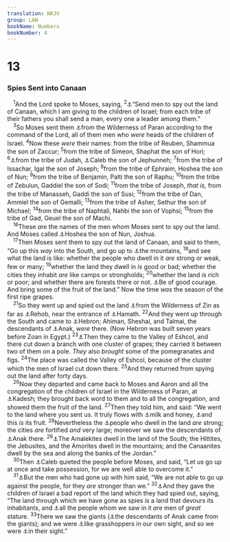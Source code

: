 ```yaml
---
translation: NKJV
group: LAW
bookName: Numbers 
bookNumber: 4
---
```


<div class="title"><h1>13</h1><h3>Spies Sent into Canaan</h3></div>
<span class="verse dan_13_1"> <sup>1</sup>And the Lord spoke to Moses, saying, </span>
<span class="verse dan_13_2"><sup>2</sup><a data-toggle="tooltip" data-placement="bottom" title="Num. 32:8; Deut. 1:22; 9:23">⚓</a>“Send men to spy out the land of Canaan, which I am giving to the children of Israel; from each tribe of their fathers you shall send a man, every one a leader among them.”<br/></span>
<span class="verse dan_13_3"> <sup>3</sup>So Moses sent them <a data-toggle="tooltip" data-placement="bottom" title="Num. 12:16; 32:8; Deut. 1:19; 9:23">⚓</a>from the Wilderness of Paran according to the command of the Lord, all of them men who <i>were</i> heads of the children of Israel. </span>
<span class="verse dan_13_4"><sup>4</sup>Now these <i>were</i> their names: from the tribe of Reuben, Shammua the son of Zaccur; </span>
<span class="verse dan_13_5"><sup>5</sup>from the tribe of Simeon, Shaphat the son of Hori; </span>
<span class="verse dan_13_6"><sup>6</sup><a data-toggle="tooltip" data-placement="bottom" title="Num. 34:19">⚓</a>from the tribe of Judah, <a data-toggle="tooltip" data-placement="bottom" title="Num. 14:6, 30; Josh. 14:6, 7; Judg. 1:12; 1 Chr. 4:15">⚓</a>Caleb the son of Jephunneh; </span>
<span class="verse dan_13_7"><sup>7</sup>from the tribe of Issachar, Igal the son of Joseph; </span>
<span class="verse dan_13_8"><sup>8</sup>from the tribe of Ephraim, Hoshea the son of Nun; </span>
<span class="verse dan_13_9"><sup>9</sup>from the tribe of Benjamin, Palti the son of Raphu; </span>
<span class="verse dan_13_10"><sup>10</sup>from the tribe of Zebulun, Gaddiel the son of Sodi; </span>
<span class="verse dan_13_11"><sup>11</sup>from the tribe of Joseph, <i>that</i> <i>is,</i> from the tribe of Manasseh, Gaddi the son of Susi; </span>
<span class="verse dan_13_12"><sup>12</sup>from the tribe of Dan, Ammiel the son of Gemalli; </span>
<span class="verse dan_13_13"><sup>13</sup>from the tribe of Asher, Sethur the son of Michael; </span>
<span class="verse dan_13_14"><sup>14</sup>from the tribe of Naphtali, Nahbi the son of Vophsi; </span>
<span class="verse dan_13_15"><sup>15</sup>from the tribe of Gad, Geuel the son of Machi.<br/></span>
<span class="verse dan_13_16"> <sup>16</sup>These <i>are</i> the names of the men whom Moses sent to spy out the land. And Moses called <a data-toggle="tooltip" data-placement="bottom" title="Ex. 17:9; Deut. 32:44">⚓</a>Hoshea the son of Nun, Joshua.<br/></span>
<span class="verse dan_13_17"> <sup>17</sup>Then Moses sent them to spy out the land of Canaan, and said to them, “Go up this <i>way</i> into the South, and go up to <a data-toggle="tooltip" data-placement="bottom" title="Judg. 1:9">⚓</a>the mountains, </span>
<span class="verse dan_13_18"><sup>18</sup>and see what the land is like: whether the people who dwell in it <i>are</i> strong or weak, few or many; </span>
<span class="verse dan_13_19"><sup>19</sup>whether the land they dwell in <i>is</i> good or bad; whether the cities they inhabit <i>are</i> like camps or strongholds; </span>
<span class="verse dan_13_20"><sup>20</sup>whether the land <i>is</i> rich or poor; and whether there are forests there or not. <a data-toggle="tooltip" data-placement="bottom" title="Deut. 31:6, 7, 23">⚓</a>Be of good courage. And bring some of the fruit of the land.” Now the time <i>was</i> the season of the first ripe grapes.<br/></span>
<span class="verse dan_13_21"> <sup>21</sup>So they went up and spied out the land <a data-toggle="tooltip" data-placement="bottom" title="Num. 20:1; 27:14; 33:36; Josh. 15:1">⚓</a>from the Wilderness of Zin as far as <a data-toggle="tooltip" data-placement="bottom" title="Josh. 19:28">⚓</a>Rehob, near the entrance of <a data-toggle="tooltip" data-placement="bottom" title="Num. 34:8; Josh. 13:5">⚓</a>Hamath. </span>
<span class="verse dan_13_22"><sup>22</sup>And they went up through the South and came to <a data-toggle="tooltip" data-placement="bottom" title="Josh. 15:13, 14; Judg. 1:10">⚓</a>Hebron; Ahiman, Sheshai, and Talmai, the descendants of <a data-toggle="tooltip" data-placement="bottom" title="Josh. 11:21, 22">⚓</a>Anak, <i>were</i> there. (Now Hebron was built seven years before Zoan in Egypt.) </span>
<span class="verse dan_13_23"><sup>23</sup><a data-toggle="tooltip" data-placement="bottom" title="Gen. 14:13; Num. 13:24; 32:9; Deut. 1:24, 25">⚓</a>Then they came to the Valley of Eshcol, and there cut down a branch with one cluster of grapes; they carried it between two of them on a pole. <i>They</i> also <i>brought</i> some of the pomegranates and figs. </span>
<span class="verse dan_13_24"><sup>24</sup>The place was called the Valley of Eshcol, because of the cluster which the men of Israel cut down there. </span>
<span class="verse dan_13_25"><sup>25</sup>And they returned from spying out the land after forty days.<br/></span>
<span class="verse dan_13_26"> <sup>26</sup>Now they departed and came back to Moses and Aaron and all the congregation of the children of Israel in the Wilderness of Paran, at <a data-toggle="tooltip" data-placement="bottom" title="Num. 20:1, 16; 32:8; 33:36; Deut. 1:19; Josh. 14:6">⚓</a>Kadesh; they brought back word to them and to all the congregation, and showed them the fruit of the land. </span>
<span class="verse dan_13_27"><sup>27</sup>Then they told him, and said: “We went to the land where you sent us. It truly flows with <a data-toggle="tooltip" data-placement="bottom" title="Ex. 3:8, 17; 13:5; 33:3">⚓</a>milk and honey, <a data-toggle="tooltip" data-placement="bottom" title="Deut. 1:25">⚓</a>and this <i>is</i> its fruit. </span>
<span class="verse dan_13_28"><sup>28</sup>Nevertheless the <a data-toggle="tooltip" data-placement="bottom" title="Deut. 1:28; 9:1, 2">⚓</a>people who dwell in the land <i>are</i> strong; the cities <i>are</i> fortified <i>and</i> very large; moreover we saw the descendants of <a data-toggle="tooltip" data-placement="bottom" title="Josh. 11:21, 22">⚓</a>Anak there. </span>
<span class="verse dan_13_29"><sup>29</sup><a data-toggle="tooltip" data-placement="bottom" title="Ex. 17:8; Judg. 6:3">⚓</a>The Amalekites dwell in the land of the South; the Hittites, the Jebusites, and the Amorites dwell in the mountains; and the Canaanites dwell by the sea and along the banks of the Jordan.”<br/></span>
<span class="verse dan_13_30"> <sup>30</sup>Then <a data-toggle="tooltip" data-placement="bottom" title="Num. 14:6, 24">⚓</a>Caleb quieted the people before Moses, and said, “Let us go up at once and take possession, for we are well able to overcome it.”<br/></span>
<span class="verse dan_13_31"> <sup>31</sup><a data-toggle="tooltip" data-placement="bottom" title="Num. 32:9; Deut. 1:28; 9:1–3; Josh. 14:8">⚓</a>But the men who had gone up with him said, “We are not able to go up against the people, for they <i>are</i> stronger than we.” </span>
<span class="verse dan_13_32"><sup>32</sup><a data-toggle="tooltip" data-placement="bottom" title="Num. 14:36, 37; Ps. 106:24">⚓</a>And they gave the children of Israel a bad report of the land which they had spied out, saying, “The land through which we have gone as spies <i>is</i> a land that devours its inhabitants, and <a data-toggle="tooltip" data-placement="bottom" title="Amos 2:9">⚓</a>all the people whom we saw in it <i>are</i> men of <i>great</i> stature. </span>
<span class="verse dan_13_33"><sup>33</sup>There we saw the giants (<a data-toggle="tooltip" data-placement="bottom" title="Deut. 1:28; 9:2; Josh. 11:21">⚓</a>the descendants of Anak came from the giants); and we were <a data-toggle="tooltip" data-placement="bottom" title="Is. 40:22">⚓</a>like grasshoppers in our own sight, and so we were <a data-toggle="tooltip" data-placement="bottom" title="1 Sam. 17:42">⚓</a>in their sight.”<br/></span>
